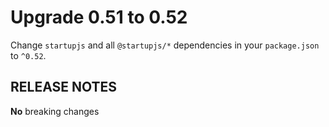 # Upgrade 0.51 to 0.52

Change `startupjs` and all `@startupjs/*` dependencies in your `package.json` to `^0.52`.

## RELEASE NOTES

**No** breaking changes
